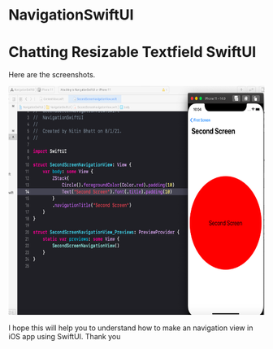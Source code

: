 # NavigationSwiftUI

# Chatting Resizable Textfield SwiftUI

Here are the screenshots.

<img src="navigation.png" width="650" height="450">


I hope this will help you to understand how to make an navigation view in iOS app using SwiftUI. Thank you
